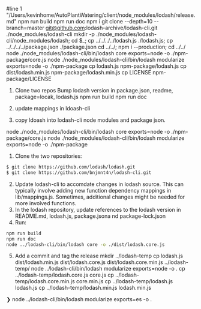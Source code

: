 #line 1 "/Users/kevinhome/AutoPlantWatering/client/node_modules/lodash/release.md"
npm run build
npm run doc
npm i
git clone --depth=10 --branch=master git@github.com:lodash-archive/lodash-cli.git ./node_modules/lodash-cli
mkdir -p ./node_modules/lodash-cli/node_modules/lodash; cd $_; cp ../../../../lodash.js ./lodash.js; cp ../../../../package.json ./package.json
cd ../../; npm i --production; cd ../../
node ./node_modules/lodash-cli/bin/lodash core exports=node -o ./npm-package/core.js
node ./node_modules/lodash-cli/bin/lodash modularize exports=node -o ./npm-package
cp lodash.js npm-package/lodash.js
cp dist/lodash.min.js npm-package/lodash.min.js
cp LICENSE npm-package/LICENSE

1. Clone two repos
Bump lodash version in package.json, readme, package=locak, lodash.js
npm run build
npm run doc

2. update mappings in ldoash-cli
3. copy ldoash into lodash-cli node modules and package json.

node ./node_modules/lodash-cli/bin/lodash core exports=node -o ./npm-package/core.js
node ./node_modules/lodash-cli/bin/lodash modularize exports=node -o ./npm-package



1. Clone the two repositories:
```sh
$ git clone https://github.com/lodash/lodash.git
$ git clone https://github.com/bnjmnt4n/lodash-cli.git
```
2. Update lodash-cli to accomdate changes in lodash source. This can typically involve adding new function dependency mappings in lib/mappings.js. Sometimes, additional changes might be needed for more involved functions.
3. In the lodash repository, update references to the lodash version in README.md, lodash.js, package.jsona nd package-lock.json
4. Run:
```sh
npm run build
npm run doc
node ../lodash-cli/bin/lodash core -o ./dist/lodash.core.js
```
5. Add a commit and tag the release
mkdir ../lodash-temp
cp lodash.js dist/lodash.min.js dist/lodash.core.js dist/lodash.core.min.js ../lodash-temp/
node ../lodash-cli/bin/lodash modularize exports=node -o .
cp ../lodash-temp/lodash.core.js core.js
cp ../lodash-temp/lodash.core.min.js core.min.js
cp ../lodash-temp/lodash.js lodash.js
cp ../lodash-temp/lodash.min.js lodash.min.js

❯ node ../lodash-cli/bin/lodash modularize exports=es -o .

